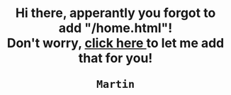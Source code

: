 <div itemscope>
  <h1 accesskey="A"
      align="center"
      dir="ltr"
      itemprop="heading"
      lang="en-US"
      tabindex="1">
    Hi there, apperantly you forgot to add "/home.html"!
    <br>Don't worry, <a href="http://martinpjansen.github.io/home.html"> click here </a> to let me add that for you!
     
    Martin
    
  </h1>
</div>

